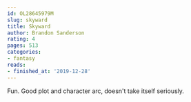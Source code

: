 ```yaml
---
id: OL28645979M
slug: skyward
title: Skyward
author: Brandon Sanderson
rating: 4
pages: 513
categories:
- fantasy
reads:
- finished_at: '2019-12-28'
---
```

Fun. Good plot and character arc, doesn't take itself seriously.
